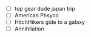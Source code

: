 - [ ] top gear dude japan trip
- [ ] American Phsyco
- [ ] HitchHikers gide to a galaxy
- [ ] Annihilation